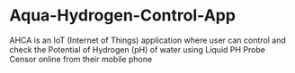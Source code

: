 # Aqua-Hydrogen-Control-App

AHCA is an IoT (Internet of Things) application where user can control and check the Potential of Hydrogen (pH) of water using Liquid PH Probe Censor online from their mobile phone
